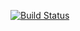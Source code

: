 [![Build Status](https://travis-ci.org/nipeharefa/alsmkn1gst.svg?branch=master)](https://travis-ci.org/nipeharefa/alsmkn1gst)
